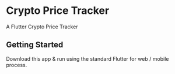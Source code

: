 # Crypto Price Tracker

A Flutter Crypto Price Tracker

## Getting Started

Download this app & run using the standard Flutter for web / mobile process.
